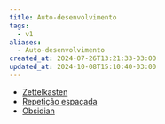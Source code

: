 ```yaml
---
title: Auto-desenvolvimento
tags:
  - v1
aliases:
  - Auto-desenvolvimento
created_at: 2024-07-26T13:21:33-03:00
updated_at: 2024-10-08T15:10:40-03:00
---
```


- [Zettelkasten](../../atomos/2024/07/12/Zettelkasten.md)
- [Repetição espaçada](../../atomos/2024/07/08/Repeticao_espacada.md)
- [Obsidian](../sementes/2024/07/08/Obsidian.md)